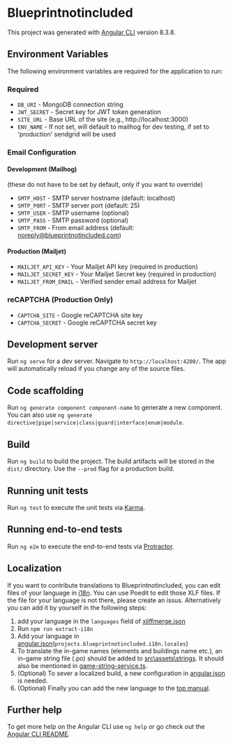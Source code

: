 # Blueprintnotincluded

This project was generated with [Angular CLI](https://github.com/angular/angular-cli) version 8.3.8.

## Environment Variables

The following environment variables are required for the application to run:

### Required
- `DB_URI` - MongoDB connection string
- `JWT_SECRET` - Secret key for JWT token generation
- `SITE_URL` - Base URL of the site (e.g., http://localhost:3000)
- `ENV_NAME` - If not set, will default to mailhog for dev testing, if set to 'production' sendgrid will be used

### Email Configuration
#### Development (Mailhog)
(these do not have to be set by default, only if you want to override)
- `SMTP_HOST` - SMTP server hostname (default: localhost)
- `SMTP_PORT` - SMTP server port (default: 25)
- `SMTP_USER` - SMTP username (optional)
- `SMTP_PASS` - SMTP password (optional)
- `SMTP_FROM` - From email address (default: noreply@blueprintnotincluded.com)

#### Production (Mailjet)
- `MAILJET_API_KEY` - Your Mailjet API key (required in production)
- `MAILJET_SECRET_KEY` - Your Mailjet Secret key (required in production)
- `MAILJET_FROM_EMAIL` - Verified sender email address for Mailjet

### reCAPTCHA (Production Only)
- `CAPTCHA_SITE` - Google reCAPTCHA site key
- `CAPTCHA_SECRET` - Google reCAPTCHA secret key

## Development server

Run `ng serve` for a dev server. Navigate to `http://localhost:4200/`. The app will automatically reload if you change any of the source files.

## Code scaffolding

Run `ng generate component component-name` to generate a new component. You can also use `ng generate directive|pipe|service|class|guard|interface|enum|module`.

## Build

Run `ng build` to build the project. The build artifacts will be stored in the `dist/` directory. Use the `--prod` flag for a production build.

## Running unit tests

Run `ng test` to execute the unit tests via [Karma](https://karma-runner.github.io).

## Running end-to-end tests

Run `ng e2e` to execute the end-to-end tests via [Protractor](http://www.protractortest.org/).

## Localization

If you want to contribute translations to Blueprintnotincluded, you can edit files of your language in [i18n](./src/i18n). You can use Poedit to edit those XLF files. If the file for your language is not there, please create an issus. Alternatively you can add it by yourself in the following steps:

1. add your language in the `languages` field of [xliffmerge.json](./xliffmerge.json)
2. Run `npm run extract-i18n`
3. Add your language in [angular.json](./angular.json)(`projects.blueprintnotincluded.i18n.locales`)
4. To translate the in-game names (elements and buildings name etc.), an in-game string file (.po) should be added to [src\assets\strings](src\assets\strings). It should also be mentioned in [game-string-service.ts](src\app\module-blueprint\services\game-string-service.ts).
5. (Optional) To sever a localized build, a new configuration in [angular.json](./angular.json) is needed.
6. (Optional) Finally you can add the new language to the [top manual](src\app\module-blueprint\components\component-menu\component-menu.component.ts).

## Further help

To get more help on the Angular CLI use `ng help` or go check out the [Angular CLI README](https://github.com/angular/angular-cli/blob/master/README.md).
